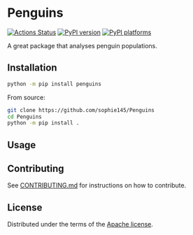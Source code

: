 # Penguins

[![Actions Status][actions-badge]][actions-link]
[![PyPI version][pypi-version]][pypi-link]
[![PyPI platforms][pypi-platforms]][pypi-link]

A great package that analyses penguin populations.

## Installation

```bash
python -m pip install penguins
```

From source:
```bash
git clone https://github.com/sophie145/Penguins
cd Penguins
python -m pip install .
```

## Usage


## Contributing

See [CONTRIBUTING.md](CONTRIBUTING.md) for instructions on how to contribute.

## License

Distributed under the terms of the [Apache license](LICENSE).


<!-- prettier-ignore-start -->
[actions-badge]:            https://github.com/sophie145/Penguins/workflows/CI/badge.svg
[actions-link]:             https://github.com/sophie145/Penguins/actions
[pypi-link]:                https://pypi.org/project/Penguins/
[pypi-platforms]:           https://img.shields.io/pypi/pyversions/Penguins
[pypi-version]:             https://img.shields.io/pypi/v/Penguins
<!-- prettier-ignore-end -->
